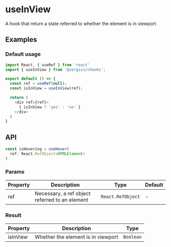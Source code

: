# useInView

A hook that return a state referred to whether the element is in viewport

## Examples

### Default usage
```typescript jsx
import React, { useRef } from 'react'
import { useInView } from '@vergiss/chooks';

export default () => {
  const ref = useRef(null);
  const isInView = useInView(ref);

  return (
    <div ref={ref}>
      { isInView ? 'yes' : 'no' }
    </div>
  )
}
```

## API
```typescript
const isHovering = useHover(
  ref: React.RefObject<HTMLElement>
)
```

### Params
| Property     | Description                  | Type                                     | Default |
| ------------ | ---------------------------- | ---------------------------------------- | ------- |
| ref | Necessary, a ref object referred to an element | `React.RefObject` | - |

### Result

| Property | Description   | Type    |
| -------- | ------------- | ------- |
| isInView | Whether the element is in viewport | `Boolean` |